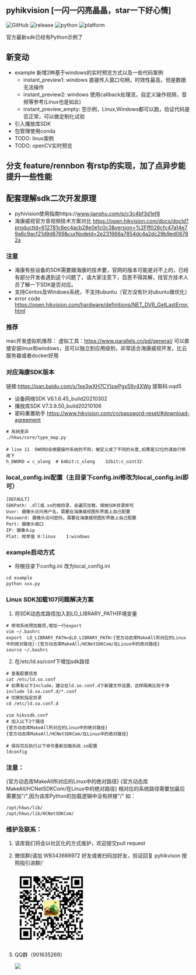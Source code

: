 ## pyhikvision [一闪一闪亮晶晶，star一下好心情]
![GitHub](https://img.shields.io/github/license/Rennbon/pyhikvision)
![release](https://img.shields.io/github/v/release/Rennbon/pyhikvision)
![python](https://img.shields.io/badge/python-3.6.13-brightgreen)
![platform](https://img.shields.io/badge/platform-Linux64|Linux32|win64|win32-lightgrey)

官方最新sdk已经有Python示例了
## 新变动
- example 新增2种基于windows的实时预览方式以及一些代码案例
   + instant_preview1: windows 直接传入窗口句柄，时效性最高，但是数据无法操作
   + instant_preview2: windows 使用callback处理流，自定义操作视频，音频等参考(Linux也是如此)
   + instant_preview_empty: 空示例，Linux,Windows都可以跑，验证代码是否正常，可以做定制化试验
- 引入播放库SDK
- 包管理使用conda
- TODO: linux案例
- TODO: openCV实时预览
## 分支 feature/rennbon 有rstp的实现，加了点异步能提升一些性能

## 配套理解sdk二次开发原理
- pyhivision使用指南https://www.jianshu.com/p/c3c4bf3d1ef8
- 海康威视官方音视频技术方案对比 https://open.hikvision.com/docs/docId?productId=612781c8ec4acb28e0e1c0c3&version=%2Fff026cfc47a14e79a6c9acf21d9d8769&curNodeId=2e231666a7854dc4a2dc29b9ed06782a
### 注意

- 海康有些设备的SDK需要跟海康的技术要，官网的版本可能是对不上的，已经有部分开发者遇到这个问题了，请大家注意下，百思不得其解，找官方技术人员了解一下SDK是否对应。
- 支持Centos及Windows系统，不支持ubuntu（官方没有针对ubuntu做优化）
- error code https://open.hikvision.com/hardware/definitions/NET_DVR_GetLastError.html
### 推荐
mac开发虚拟机推荐：
虚拟工具：https://www.parallels.cn/pd/general/
可以直接安装linux和windows，且可以独立到应用级别，非常适合海康威视开发，比云服务器或者docker好用

### 对应海康SDK版本
链接:https://pan.baidu.com/s/1xe3wXH7CYIswPgx59y4XWg 提取码:oqd5
- 设备网络SDK V6.1.6.45_build20210302
- 播放库SDK V7.3.9.50_build20210106
- 密码重置助手 https://www.hikvision.com/cn/password-reset/#download-agreement
```
# 系统差异
./hkws/core/type_map.py

# line 11  DWORD会根据操作系统的不同，被定义成了不同的长度,如果是32位的请自行修改下
h_DWORD = c_ulong  # 64bit:c_ulong    32bit:c_uint32  
```

### local_config.ini配置（主目录下config.ini修改为local_config.ini即可）

```
[DEFAULT]
SDKPath: .dll或.so的根目录，会遍历加载，填根SDK目录即可
User: 摄像头访问用户名，需要在海康威视图形界面上自己配置
Password: 摄像头访问密码，需要在海康威视图形界面上自己配置
Port: 摄像头端口
IP: 摄像头ip
Plat: 枚举值 0:linux    1:windows
```

### example启动方式

- 将根目录下config.ini 改为local_config.ini

```
cd example
python xxx.py
```

### Linux SDK加载107问题解决方案

1. 将SDK动态库路径加入到LD_LIBRARY_PATH环境变量

```
# 修改系统预加载项,增加一行export
vim ~/.bashrc
export  LD_LIBRARY_PATH=$LD_LIBRARY_PATH:{官方动态库MakeAll所对应的Linux中的绝对路径}:{官方动态库MakeAll/HCNetSDKCom/在Linux中的绝对路径}
source ~/.bashrc

```

2. 在/etc/ld.so/conf下增加sdk路径

```
# 查看配置信息
cat /etc/ld.so.conf
# 如果有以下Include，建议在ld.so.conf.d下新建文件设置，这样隔离比较干净
include ld.so.conf.d/*.conf
# 切换到指定目录
cd /etc/ld.so.conf.d

vim hikvsdk.conf
# 加入以下2个路径
{官方动态库MakeAll所对应的Linux中的绝对路径}
{官方动态库MakeAll/HCNetSDKCom/在Linux中的绝对路径}

# 保存完后执行以下命令重新加载系统.so配置
ldconfig

```

### 注意：

{官方动态库MakeAll所对应的Linux中的绝对路径} {官方动态库MakeAll/HCNetSDKCom/在Linux中的绝对路径} 相对应的系统路径需要加最后需要加"/",因为该库Python的加载逻辑中没有拼接"/"
如：

```
/opt/hkws/lib/
/opt/hkws/lib/HCNetSDKCom/
```

### 维护及联系：

1. 该库我们将会以社区化的方式维护，欢迎提交pull request

2. 微信群(请加 WB343688972 好友或者扫码加好友，验证回复 pyhikvison 按照指引进群)'

   <img src="./doc/wechat.png" width="200px" >
3. QQ群（901635269）

   <img src="./doc/qq-qr.jpg" width="200px" >


